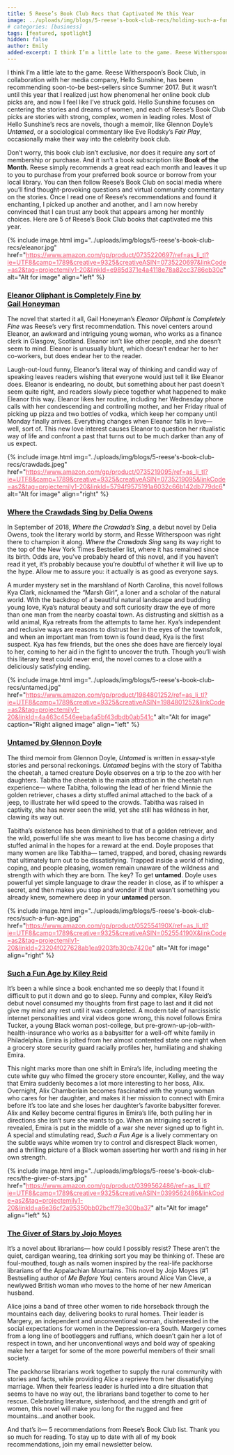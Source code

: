 ```yaml
---
title: 5 Reese’s Book Club Recs that Captivated Me this Year
image: ../uploads/img/blogs/5-reese's-book-club-recs/holding-such-a-fun-age.jpg
# categories: [business]
tags: [featured, spotlight]
hidden: false
author: Emily
added-excerpt: I think I’m a little late to the game. Reese Witherspoon’s Book Club, in collaboration with her media company, Hello Sunshine, has been recommending soon-to-be best-sellers since Summer 2017. But it wasn’t until this year that I realized just how phenomenal her online book club picks are, and now I feel like I’ve struck gold.
---
```


<style> em {color: black;} p a {color: #f0506e;}</style>

I think I’m a little late to the game. Reese Witherspoon’s Book Club, in collaboration with her media company, Hello Sunshine, has been recommending soon-to-be best-sellers since Summer 2017. But it wasn’t until this year that I realized just how phenomenal her online book club picks are, and now I feel like I’ve struck gold. Hello Sunshine focuses on centering the stories and dreams of women, and each of Reese’s Book Club picks are stories with strong, complex, women in leading roles. Most of Hello Sunshine’s recs are novels, though a memoir, like Glennon Doyle’s _Untamed_, or a sociological commentary like Eve Rodsky’s _Fair Play_, occasionally make their way into the celebrity book club.

Don’t worry, this book club isn’t exclusive, nor does it require any sort of membership or purchase. And it isn’t a book subscription like **Book of the Month**. Reese simply recommends a great read each month and leaves it up to you to purchase from your preferred book source or borrow from your local library. You can then follow Reese’s Book Club on social media where you’ll find thought-provoking questions and virtual community commentary on the stories. Once I read one of Reese’s recommendations and found it enchanting, I picked up another and another, and I am now hereby convinced that I can trust any book that appears among her monthly choices. Here are 5 of Reese’s Book Club books that captivated me this year.

{% include image.html img="../uploads/img/blogs/5-reese's-book-club-recs/eleanor.jpg" href="https://www.amazon.com/gp/product/0735220697/ref=as_li_tl?ie=UTF8&camp=1789&creative=9325&creativeASIN=0735220697&linkCode=as2&tag=projectemily1-20&linkId=e985d371e4a4118e78a82cc3786eb30c" alt="Alt for image" align="left" %}

### [Eleanor Oliphant is Completely Fine by <br>Gail Honeyman](https://www.amazon.com/gp/product/0735220697/ref=as_li_tl?ie=UTF8&camp=1789&creative=9325&creativeASIN=0735220697&linkCode=as2&tag=projectemily1-20&linkId=e985d371e4a4118e78a82cc3786eb30c)

The novel that started it all, Gail Honeyman’s _Eleanor Oliphant is Completely Fine_ was Reese’s very first recommendation. This novel centers around Eleanor, an awkward and intriguing young woman, who works as a finance clerk in Glasgow, Scotland. Eleanor isn’t like other people, and she doesn’t seem to mind. Eleanor is unusually blunt, which doesn’t endear her to her co-workers, but does endear her to the reader.

Laugh-out-loud funny, Eleanor’s literal way of thinking and candid way of speaking leaves readers wishing that everyone would just tell it like Eleanor does. Eleanor is endearing, no doubt, but something about her past doesn’t seem quite right, and readers slowly piece together what happened to make Eleanor this way. Eleanor likes her routine, including her Wednesday phone calls with her condescending and controlling mother, and her Friday ritual of picking up pizza and two bottles of vodka, which keep her company until Monday finally arrives. Everything changes when Eleanor falls in love— well, sort of. This new love interest causes Eleanor to question her ritualistic way of life and confront a past that turns out to be much darker than any of us expect.

{% include image.html img="../uploads/img/blogs/5-reese's-book-club-recs/crawdads.jpeg" href="https://www.amazon.com/gp/product/0735219095/ref=as_li_tl?ie=UTF8&camp=1789&creative=9325&creativeASIN=0735219095&linkCode=as2&tag=projectemily1-20&linkId=5794f9575191a6032c66b142db779dc6" alt="Alt for image" align="right" %}

### [Where the Crawdads Sing by Delia Owens](https://www.amazon.com/gp/product/0735219095/ref=as_li_tl?ie=UTF8&camp=1789&creative=9325&creativeASIN=0735219095&linkCode=as2&tag=projectemily1-20&linkId=5794f9575191a6032c66b142db779dc6)

In September of 2018, _Where the Crawdad’s Sing_, a debut novel by Delia Owens, took the literary world by storm, and Resse Witherspoon was right there to champion it along. _Where the Crawdads Sing_ sang its way right to the top of the New York Times Bestseller list, where it has remained since its birth. Odds are, you’ve probably heard of this novel, and if you haven’t read it yet, it’s probably because you’re doubtful of whether it will live up to the hype. Allow me to assure you: it actually is as good as everyone says.

A murder mystery set in the marshland of North Carolina, this novel follows Kya Clark, nicknamed the “Marsh Girl”, a loner and a scholar of the natural world. With the backdrop of a beautiful natural landscape and budding young love, Kya’s natural beauty and soft curiosity draw the eye of more than one man from the nearby coastal town. As distrusting and skittish as a wild animal, Kya retreats from the attempts to tame her. Kya’s independent and reclusive ways are reasons to distrust her in the eyes of the townsfolk, and when an important man from town is found dead, Kya is the first suspect. Kya has few friends, but the ones she does have are fiercely loyal to her, coming to her aid in the fight to uncover the truth. Though you’ll wish this literary treat could never end, the novel comes to a close with a deliciously satisfying ending.

{% include image.html img="../uploads/img/blogs/5-reese's-book-club-recs/untamed.jpg" href="https://www.amazon.com/gp/product/1984801252/ref=as_li_tl?ie=UTF8&camp=1789&creative=9325&creativeASIN=1984801252&linkCode=as2&tag=projectemily1-20&linkId=4a463c4546eeba4a5bf43dbdb0ab541c" alt="Alt for image" caption="Right aligned image" align="left" %}

### [Untamed by Glennon Doyle](https://www.amazon.com/gp/product/1984801252/ref=as_li_tl?ie=UTF8&camp=1789&creative=9325&creativeASIN=1984801252&linkCode=as2&tag=projectemily1-20&linkId=4a463c4546eeba4a5bf43dbdb0ab541c)

The third memoir from Glennon Doyle, _Untamed_ is written in essay-style stories and personal reckonings. _Untamed_ begins with the story of Tabitha the cheetah, a tamed creature Doyle observes on a trip to the zoo with her daughters. Tabitha the cheetah is the main attraction in the cheetah run experience— where Tabitha, following the lead of her friend Minnie the golden retriever, chases a dirty stuffed animal attached to the back of a jeep, to illustrate her wild speed to the crowds. Tabitha was raised in captivity, she has never seen the wild, yet she still has wildness in her, clawing its way out.

Tabitha’s existence has been diminished to that of a golden retriever, and the wild, powerful life she was meant to live has become chasing a dirty stuffed animal in the hopes for a reward at the end. Doyle proposes that many women are like Tabitha— tamed, trapped, and bored, chasing rewards that ultimately turn out to be dissatisfying. Trapped inside a world of hiding, coping, and people pleasing, women remain unaware of the wildness and strength with which they are born. The key? To get **untamed**. Doyle uses powerful yet simple language to draw the reader in close, as if to whisper a secret, and then makes you stop and wonder if that wasn’t something you already knew, somewhere deep in your **untamed** person.

{% include image.html img="../uploads/img/blogs/5-reese's-book-club-recs/such-a-fun-age.jpg" href="https://www.amazon.com/gp/product/052554190X/ref=as_li_tl?ie=UTF8&camp=1789&creative=9325&creativeASIN=052554190X&linkCode=as2&tag=projectemily1-20&linkId=23204f027628ab1ea9203fb30cb7420e" alt="Alt for image" align="right" %}

### [Such a Fun Age by Kiley Reid](https://www.amazon.com/gp/product/052554190X/ref=as_li_tl?ie=UTF8&camp=1789&creative=9325&creativeASIN=052554190X&linkCode=as2&tag=projectemily1-20&linkId=23204f027628ab1ea9203fb30cb7420e)

It’s been a while since a book enchanted me so deeply that I found it difficult to put it down and go to sleep. Funny and complex, Kiley Reid’s debut novel consumed my thoughts from first page to last and it did not give my mind any rest until it was completed. A modern tale of narcissistic internet personalities and viral videos gone wrong, this novel follows Emira Tucker, a young Black woman post-college, but pre-grown-up-job-with-health-insurance who works as a babysitter for a well-off white family in Philadelphia. Emira is jolted from her almost contented state one night when a grocery store security guard racially profiles her, humiliating and shaking Emira.

This night marks more than one shift in Emira’s life, including meeting the cute white guy who filmed the grocery store encounter, Kelley, and the way that Emira suddenly becomes a lot more interesting to her boss, Alix. Overnight, Alix Chamberlain becomes fascinated with the young woman who cares for her daughter, and makes it her mission to connect with Emira before it’s too late and she loses her daughter’s favorite babysitter forever. Alix and Kelley become central figures in Emira’s life, both pulling her in directions she isn’t sure she wants to go. When an intriguing secret is revealed, Emira is put in the middle of a war she never signed up to fight in. A special and stimulating read, _Such a Fun Age_ is a lively commentary on the subtle ways white women try to control and disrespect Black women, and a thrilling picture of a Black woman asserting her worth and rising in her own strength.

{% include image.html img="../uploads/img/blogs/5-reese's-book-club-recs/the-giver-of-stars.jpg" href="https://www.amazon.com/gp/product/0399562486/ref=as_li_tl?ie=UTF8&camp=1789&creative=9325&creativeASIN=0399562486&linkCode=as2&tag=projectemily1-20&linkId=a6e36cf2a95350bb02bcff79e300ba37" alt="Alt for image" align="left" %}

### [The Giver of Stars by Jojo Moyes](https://www.amazon.com/gp/product/0399562486/ref=as_li_tl?ie=UTF8&camp=1789&creative=9325&creativeASIN=0399562486&linkCode=as2&tag=projectemily1-20&linkId=a6e36cf2a95350bb02bcff79e300ba37)

It’s a novel about librarians— how could I possibly resist? These aren't the quiet, cardigan wearing, tea drinking sort you may be thinking of. These are foul-mouthed, tough as nails women inspired by the real-life packhorse librarians of the Appalachian Mountains. This novel by Jojo Moyes (#1 Bestselling author of _Me Before You_) centers around Alice Van Cleve, a newlywed British woman who moves to the home of her new American husband.

Alice joins a band of three other women to ride horseback through the mountains each day, delivering books to rural homes. Their leader is Margery, an independent and unconventional woman, disinterested in the social expectations for women in the Depression-era South. Margery comes from a long line of bootleggers and ruffians, which doesn’t gain her a lot of respect in town, and her unconventional ways and bold way of speaking make her a target for some of the more powerful members of their small society.

The packhorse librarians work together to supply the rural community with stories and facts, while providing Alice a reprieve from her dissatisfying marriage. When their fearless leader is hurled into a dire situation that seems to have no way out, the librarians band together to come to her rescue. Celebrating literature, sisterhood, and the strength and grit of women, this novel will make you long for the rugged and free mountains...and another book.

And that’s it— 5 recommendations from Reese’s Book Club list. Thank you so much for reading. To stay up to date with all of my book recommendations, join my email newsletter below.
